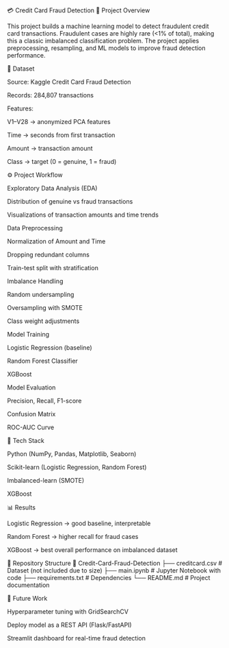 💳 Credit Card Fraud Detection
📌 Project Overview

This project builds a machine learning model to detect fraudulent credit card transactions. Fraudulent cases are highly rare (<1% of total), making this a classic imbalanced classification problem. The project applies preprocessing, resampling, and ML models to improve fraud detection performance.

📂 Dataset

Source: Kaggle Credit Card Fraud Detection

Records: 284,807 transactions

Features:

V1–V28 → anonymized PCA features

Time → seconds from first transaction

Amount → transaction amount

Class → target (0 = genuine, 1 = fraud)

⚙️ Project Workflow

Exploratory Data Analysis (EDA)

Distribution of genuine vs fraud transactions

Visualizations of transaction amounts and time trends

Data Preprocessing

Normalization of Amount and Time

Dropping redundant columns

Train-test split with stratification

Imbalance Handling

Random undersampling

Oversampling with SMOTE

Class weight adjustments

Model Training

Logistic Regression (baseline)

Random Forest Classifier

XGBoost

Model Evaluation

Precision, Recall, F1-score

Confusion Matrix

ROC-AUC Curve

🚀 Tech Stack

Python (NumPy, Pandas, Matplotlib, Seaborn)

Scikit-learn (Logistic Regression, Random Forest)

Imbalanced-learn (SMOTE)

XGBoost

📊 Results

Logistic Regression → good baseline, interpretable

Random Forest → higher recall for fraud cases

XGBoost → best overall performance on imbalanced dataset

📁 Repository Structure
📂 Credit-Card-Fraud-Detection
 ├── creditcard.csv          # Dataset (not included due to size)
 ├── main.ipynb              # Jupyter Notebook with code
 ├── requirements.txt        # Dependencies
 └── README.md               # Project documentation

📝 Future Work

Hyperparameter tuning with GridSearchCV

Deploy model as a REST API (Flask/FastAPI)

Streamlit dashboard for real-time fraud detection
